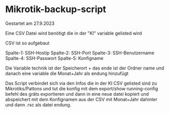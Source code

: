 # Mikrotik-backup-script

Gestartet am 27.9.2023

Eine CSV Datei wird benötigt die in der "KI" variable gelisted wird

CSV ist so aufgebaut

Spalte-1: SSH-Hostip
Spalte-2: SSH-Port
Spalte-3: SSH-Benutzername
Spalte-4: SSH-Passwort
Spalte-5: Konfigname

Die Variable technik ist der Speicherort + das ende ist der Ordner name und danach eine variable die Monat+Jahr als endung hinzufügt

Das Script verbindet sich via den Infos die in der KI CSV gelisted sind zu Mikrotiks/Pattons und tut die konfig mit dem export/show running-config befehl des gräts exportieren und dann in eine neue datei kopiert und abspeichert mit dem Konfignamen aus der CSV mit Monat+Jahr dahinter und dann .rsc als datei endung.
